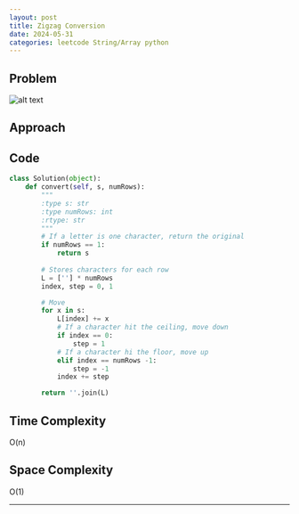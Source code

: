 ```yaml
---
layout: post
title: Zigzag Conversion
date: 2024-05-31
categories: leetcode String/Array python
---
```


## Problem
![alt text](/blog/public/img/ZigzagConversion.png)

## Approach


## Code
```python
class Solution(object):
    def convert(self, s, numRows):
        """
        :type s: str
        :type numRows: int
        :rtype: str
        """
        # If a letter is one character, return the original
        if numRows == 1:
            return s
        
        # Stores characters for each row
        L = [''] * numRows
        index, step = 0, 1

        # Move 
        for x in s:
            L[index] += x
            # If a character hit the ceiling, move down
            if index == 0:
                step = 1
            # If a character hi the floor, move up
            elif index == numRows -1:
                step = -1
            index += step

        return ''.join(L)     
```

## Time Complexity
O(n)
> 

## Space Complexity
O(1)
> 

---